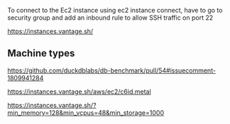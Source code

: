 To connect to the Ec2 instance using ec2 instance connect, have to go to security group and add an inbound rule to allow SSH traffic on port 22

https://instances.vantage.sh/


## Machine types

https://github.com/duckdblabs/db-benchmark/pull/54#issuecomment-1809941284

https://instances.vantage.sh/aws/ec2/c6id.metal

https://instances.vantage.sh/?min_memory=128&min_vcpus=48&min_storage=1000
